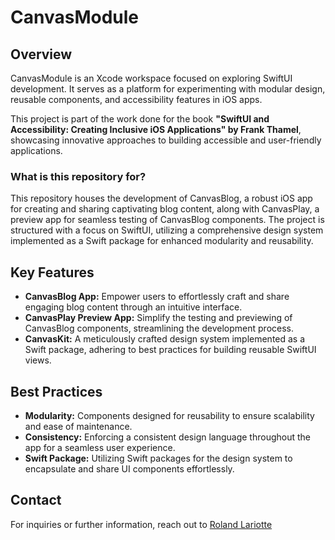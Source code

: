 # CanvasModule

## Overview  

CanvasModule is an Xcode workspace focused on exploring SwiftUI development. It serves as a platform for experimenting with modular design, reusable components, and accessibility features in iOS apps.  

This project is part of the work done for the book **"SwiftUI and Accessibility: Creating Inclusive iOS Applications" by Frank Thamel**, showcasing innovative approaches to building accessible and user-friendly applications.

### What is this repository for?

This repository houses the development of CanvasBlog, a robust iOS app for creating and sharing captivating blog content, along with CanvasPlay, a preview app for seamless testing of CanvasBlog components. The project is structured with a focus on SwiftUI, utilizing a comprehensive design system implemented as a Swift package for enhanced modularity and reusability.

## Key Features
- **CanvasBlog App:** Empower users to effortlessly craft and share engaging blog content through an intuitive interface.
- **CanvasPlay Preview App:** Simplify the testing and previewing of CanvasBlog components, streamlining the development process.
- **CanvasKit:** A meticulously crafted design system implemented as a Swift package, adhering to best practices for building reusable SwiftUI views.

## Best Practices
- **Modularity:** Components designed for reusability to ensure scalability and ease of maintenance.
- **Consistency:** Enforcing a consistent design language throughout the app for a seamless user experience.
- **Swift Package:** Utilizing Swift packages for the design system to encapsulate and share UI components effortlessly.

## Contact
For inquiries or further information, reach out to [Roland Lariotte](mailto:roland.lariotte@gmail.com)
